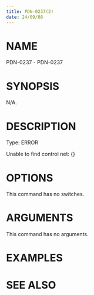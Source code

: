 ```yaml
---
title: PDN-0237(2)
date: 24/09/08
---
```


# NAME

PDN-0237 - PDN-0237

# SYNOPSIS

N/A.

# DESCRIPTION

Type: ERROR

Unable to find control net: {}

# OPTIONS

This command has no switches.

# ARGUMENTS

This command has no arguments.

# EXAMPLES

# SEE ALSO
